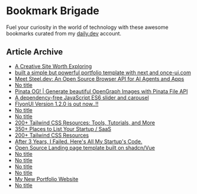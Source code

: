# Bookmark Brigade
Fuel your curiosity in the world of technology with these awesome bookmarks curated from my [daily.dev](https://app.daily.dev/Anmol-Baranwal) account.

## Article Archive

<!-- DAILY-DEV-BOOKMARKS:START -->
- [A Creative Site Worth Exploring](https://app.daily.dev/posts/5sgxhncGF?utm_source=rss&utm_medium=bookmarks&utm_campaign=iWZFqWGzJuZ3TMf4ZW9aZ)
- [built a simple but powerful portfolio template with next and once-ui.com](https://app.daily.dev/posts/8NQP1mNrz?utm_source=rss&utm_medium=bookmarks&utm_campaign=iWZFqWGzJuZ3TMf4ZW9aZ)
- [Meet Steel.dev: An Open Source Browser API for AI Agents and Apps](https://app.daily.dev/posts/Y8beYAy5V?utm_source=rss&utm_medium=bookmarks&utm_campaign=iWZFqWGzJuZ3TMf4ZW9aZ)
- [No title](https://app.daily.dev/posts/zqYYklgdd?utm_source=rss&utm_medium=bookmarks&utm_campaign=iWZFqWGzJuZ3TMf4ZW9aZ)
- [Pinata OG! | Generate beautiful OpenGraph Images with Pinata File API](https://app.daily.dev/posts/ydoGnThMX?utm_source=rss&utm_medium=bookmarks&utm_campaign=iWZFqWGzJuZ3TMf4ZW9aZ)
- [A dependency-free JavaScript ES6 slider and carousel](https://app.daily.dev/posts/QQ8zFZEzf?utm_source=rss&utm_medium=bookmarks&utm_campaign=iWZFqWGzJuZ3TMf4ZW9aZ)
- [FlyonUI Version 1.2.0 is out now..!!](https://app.daily.dev/posts/afDSz5hlS?utm_source=rss&utm_medium=bookmarks&utm_campaign=iWZFqWGzJuZ3TMf4ZW9aZ)
- [No title](https://app.daily.dev/posts/GcOExFsnG?utm_source=rss&utm_medium=bookmarks&utm_campaign=iWZFqWGzJuZ3TMf4ZW9aZ)
- [No title](https://app.daily.dev/posts/pY3U4oeEZ?utm_source=rss&utm_medium=bookmarks&utm_campaign=iWZFqWGzJuZ3TMf4ZW9aZ)
- [200+ Tailwind CSS Resources: Tools, Tutorials, and More](https://app.daily.dev/posts/yOQCyRmJT?utm_source=rss&utm_medium=bookmarks&utm_campaign=iWZFqWGzJuZ3TMf4ZW9aZ)
- [350+ Places to List Your Startup / SaaS](https://app.daily.dev/posts/lXOm2CeT0?utm_source=rss&utm_medium=bookmarks&utm_campaign=iWZFqWGzJuZ3TMf4ZW9aZ)
- [200+ Tailwind CSS Resources](https://app.daily.dev/posts/Jdl0hnqpF?utm_source=rss&utm_medium=bookmarks&utm_campaign=iWZFqWGzJuZ3TMf4ZW9aZ)
- [After 3 Years, I Failed. Here&#39;s All My Startup&#39;s Code.](https://app.daily.dev/posts/fo9ScaxAS?utm_source=rss&utm_medium=bookmarks&utm_campaign=iWZFqWGzJuZ3TMf4ZW9aZ)
- [Open Source Landing page template built on shadcn/Vue](https://app.daily.dev/posts/L4uw37rfr?utm_source=rss&utm_medium=bookmarks&utm_campaign=iWZFqWGzJuZ3TMf4ZW9aZ)
- [No title](https://app.daily.dev/posts/hHk7fHZwy?utm_source=rss&utm_medium=bookmarks&utm_campaign=iWZFqWGzJuZ3TMf4ZW9aZ)
- [No title](https://app.daily.dev/posts/6cCrvPYqQ?utm_source=rss&utm_medium=bookmarks&utm_campaign=iWZFqWGzJuZ3TMf4ZW9aZ)
- [No title](https://app.daily.dev/posts/mo2yt6rKW?utm_source=rss&utm_medium=bookmarks&utm_campaign=iWZFqWGzJuZ3TMf4ZW9aZ)
- [No title](https://app.daily.dev/posts/6juKKMHv0?utm_source=rss&utm_medium=bookmarks&utm_campaign=iWZFqWGzJuZ3TMf4ZW9aZ)
- [My New Portfolio Website](https://app.daily.dev/posts/LVr8yKAqQ?utm_source=rss&utm_medium=bookmarks&utm_campaign=iWZFqWGzJuZ3TMf4ZW9aZ)
- [No title](https://app.daily.dev/posts/T23AUq79b?utm_source=rss&utm_medium=bookmarks&utm_campaign=iWZFqWGzJuZ3TMf4ZW9aZ)
<!-- DAILY-DEV-BOOKMARKS:END -->
